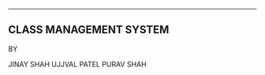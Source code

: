 ------------------------------------------------------------------------------------------------------------
CLASS MANAGEMENT SYSTEM 
------------------------------------------------------------------------------------------------------------


BY

JINAY SHAH 
UJJVAL PATEL
PURAV SHAH 
